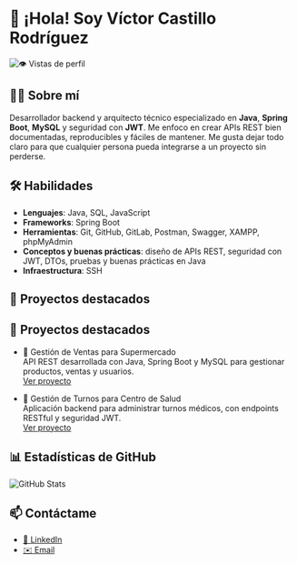 # 👋 ¡Hola! Soy Víctor Castillo Rodríguez  
![👁️ Vistas de perfil](https://komarev.com/ghpvc/?username=VictorCastilloRodriguez&color=blue)

## 🧑‍💻 Sobre mí
Desarrollador backend y arquitecto técnico especializado en **Java**, **Spring Boot**, **MySQL** y seguridad con **JWT**. Me enfoco en crear APIs REST bien documentadas, reproducibles y fáciles de mantener. Me gusta dejar todo claro para que cualquier persona pueda integrarse a un proyecto sin perderse.

## 🛠️ Habilidades
- **Lenguajes**: Java, SQL, JavaScript  
- **Frameworks**: Spring Boot  
- **Herramientas**: Git, GitHub, GitLab, Postman, Swagger, XAMPP, phpMyAdmin
- **Conceptos y buenas prácticas**: diseño de APIs REST, seguridad con JWT, DTOs, pruebas y buenas prácticas en Java  
- **Infraestructura**: SSH

## 🚀 Proyectos destacados 
  ## 🚀 Proyectos destacados

- 🛒 Gestión de Ventas para Supermercado  
  API REST desarrollada con Java, Spring Boot y MySQL para gestionar productos, ventas y usuarios.  
  [Ver proyecto](https://github.com/VictorCastilloRodriguez/ProyectoFinalGestionDeVentasSupermercado)

- 🏥 Gestión de Turnos para Centro de Salud  
  Aplicación backend para administrar turnos médicos, con endpoints RESTful y seguridad JWT.  
  [Ver proyecto](https://github.com/beltenebror/proyectoTurnos)

## 📊 Estadísticas de GitHub
![GitHub Stats](https://github-readme-stats.vercel.app/api?username=VictorCastilloRodriguez&show_icons=true&theme=radical)

## 📫 Contáctame
- [🔗 LinkedIn](https://www.linkedin.com/in/v%C3%ADctor-castillo-rodr%C3%ADguez-8a574a386/)
- [✉️ Email](mailto:victor.castillo.rodriguez86@gmail.com)
